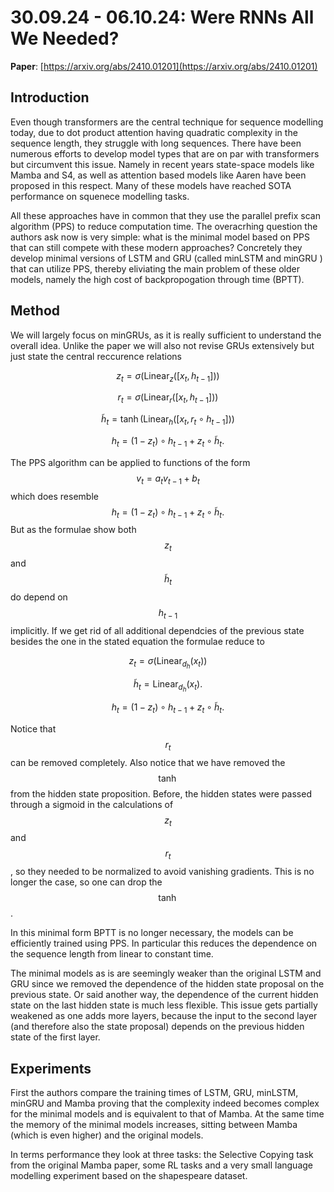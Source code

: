 # 30.09.24 - 06.10.24: Were RNNs All We Needed?

**Paper**: [https://arxiv.org/abs/2410.01201](https://arxiv.org/abs/2410.01201)

## Introduction

Even though transformers are the central technique for sequence modelling today, due
to dot product attention having quadratic complexity in the sequence length, they struggle
with long sequences. There have been numerous efforts to develop model types that are on par
with transformers but circumvent this issue. Namely in recent years state-space models like Mamba and S4,
as well as attention based models like Aaren have been proposed in this respect. Many of these models have
reached SOTA performance on squenece modelling tasks.

All these approaches have in common that they use the parallel prefix scan algorithm (PPS) to reduce computation time.
The overacrhing question the authors ask now is very simple: what is the minimal model based on PPS that can still compete with
these modern approaches? Concretely they develop minimal versions of LSTM and GRU (called minLSTM and minGRU ) that can utilize PPS, thereby eliviating the main problem
of these older models, namely the high cost of backpropogation through time (BPTT).

## Method

We will largely focus on minGRUs, as it is really sufficient to understand the overall idea. Unlike the paper we will also not revise GRUs extensively but just
state the central reccurence relations

$$ z_t = \sigma(\text{Linear}_z([x_t, h_{t-1}])) $$

$$ r_t = \sigma(\text{Linear}_r([x_t, h_{t-1}])) $$

$$ \tilde{h}_t = \tanh(\text{Linear}_h([x_t, r_t \circ h_{t-1}])) $$

$$ h_t = (1 - z_t) \circ h_{t-1} + z_t \circ \tilde{h}_t. $$

The PPS algorithm can be applied to functions of the form $$ v_t = a_t v_{t−1} + b_t $$ which does resemble $$ h_t = (1 - z_t) \circ h_{t-1} + z_t \circ \tilde{h}_t .$$
But as the formulae show both $$z_t$$ and $$ \tilde{h}_t $$ do depend on $$h_{t-1}$$ implicitly. If we get rid of all additional dependcies of the previous state besides the one in the stated
equation the formulae reduce to
    
$$z_t = \sigma(\text{Linear}_{d_h}(x_t)) $$
    
$$\tilde{h}_t = \text{Linear}_{d_h}(x_t). $$

$$ h_t = (1 - z_t) \circ h_{t-1} + z_t \circ \tilde{h}_t .$$

Notice that $$r_t$$ can be removed completely. Also notice that we have removed the $$\tanh$$ from the hidden state proposition. Before, the hidden states were passed through a sigmoid
in the calculations of $$z_t$$ and $$ r_t $$, so they needed to be normalized to avoid vanishing gradients. This is no longer the case, so one can drop the $$\tanh$$.

In this minimal form BPTT is no longer necessary, the models can be efficiently trained using PPS. In particular this reduces the dependence on the sequence length from linear to constant time.

The minimal models as is are seemingly weaker than the original LSTM and GRU since we removed the dependence of the hidden state proposal on the previous state.
Or said another way, the dependence of the current hidden state on the last hidden state is much less flexible. This issue gets partially weakened as one adds more layers, because
the input to the second layer (and therefore also the state proposal) depends on the previous hidden state of the first layer.

## Experiments

First the authors compare the training times of LSTM, GRU, minLSTM, minGRU and Mamba proving that the complexity indeed becomes complex for the minimal models and is equivalent to that
of Mamba. At the same time the memory of the minimal models increases, sitting between Mamba (which is even higher) and the original models.

In terms performance they look at three tasks: the Selective Copying task from the original Mamba paper, some RL tasks and a very small language modelling experiment based on the shapespeare dataset.


